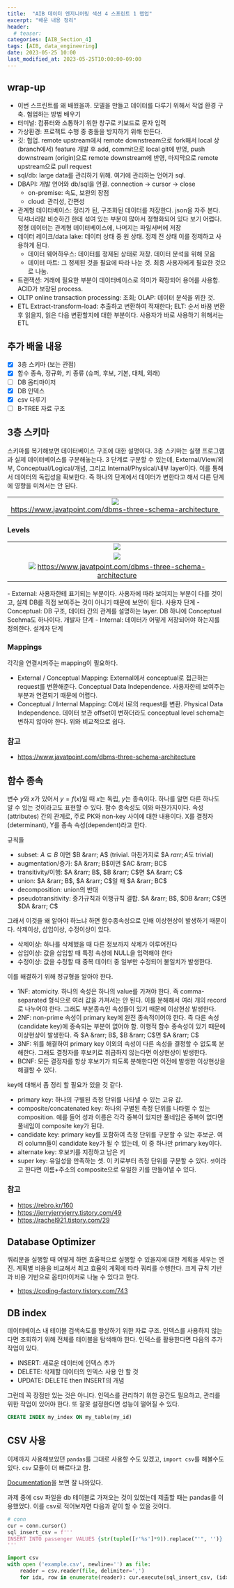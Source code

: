 ```yaml
---
title:  "AIB 데이터 엔지니어링 섹션 4 스프린트 1 랩업"
excerpt: "배운 내용 정리"
header:
  # teaser:
categories: [AIB_Section_4]
tags: [AIB, data_engineering]
date: 2023-05-25 10:00
last_modified_at: 2023-05-25T10:00:00-09:00
---
```


## wrap-up
- 이번 스프린트를 왜 배웠을까. 모델을 만들고 데이터를 다루기 위해서 작업 환경 구축. 협업하는 방법 배우기
- 터미널: 컴퓨터와 소통하기 위한 창구로 키보드로 문자 입력
- 가상환경: 프로젝트 수행 중 충돌을 방지하기 위해 만든다.
- 깃: 협업. remote upstream에서 remote downstream으로 fork해서 local 상 (branch에서) feature 개발 후 add, commit으로 local git에 반영, push downstream (origin)으로 remote downstream에 반영, 마지막으로 remote upstream으로 pull request
- sql/db: large data를 관리하기 위해. 여기에 관리하는 언어가 sql.
- DBAPI: 개발 언어와 db/sql을 언결. connection &rarr; cursor &rarr; close
	- on-premise: 속도, 보완의 장점
	- cloud: 관리성, 간편성
- 관계형 데이터베이스: 정리가 된, 구조화된 데이터를 저장한다. json을 자주 본다. 딕셔너리랑 비슷하긴 한데 섞여 있는 부분이 많아서 정형화되어 있다 보기 어렵다. 정형 데이터는 관계형 데이터베이스에, 나머지는 파일서버에 저장
- 데이터 레이크/data lake: 데이터 상태 중 원 상태. 정제 전 상태 이를 정제하고 사용하게 된다.
	- 데이터 웨어하우스: 데이터를 정제된 상태로 저장. 데이터 분석을 위해 모음
	- 데이터 마트: 그 정제된 것을 필요에 따라 나눈 것. 최종 사용자에게 필요한 것으로 나눔.
- 트랜잭션: 거래에 필요한 부분이 데이터베이스로 의미가 확장되어 용어를 사용함. ACID가 보장된 process.
- OLTP online transaction processing: 조회; OLAP: 데이터 분석을 위한 것.
- ETL Extract-transform-load: 추출하고 변환하여 적재한다; ELT: 순서 바꿈 변환 후 읽을지, 읽은 다음 변환할지에 대한 부분이다. 사용자가 바로 사용하기 위해서는 ETL

## 추가 배울 내용
- [x] 3층 스키마 (보는 관점)
- [x] 함수 종속, 정규화, 키 종류 (슈퍼, 후보, 기본, 대체, 외래)
- [ ] DB 옵티마이저
- [x] DB 인덱스
- [x] csv 다루기
- [ ] B-TREE 자료 구조

## 3층 스키마
스키마를 복기해보면 데이터베이스 구조에 대한 설명이다. 3층 스키마는 실행 프로그램과 실제 데이터베이스를 구분해놓는다. 3 단계로 구분할 수 있는데, External/View/외부, Conceptual/Logical/개념, 그리고 Internal/Physical/내부 layer이다. 이를 통해서 데이터의 독립성을 확보한다. 즉 하나의 단계에서 데이터가 변한다고 해서 다른 단계에 영향을 미쳐서는 안 된다.

<table>
  <tr>
    <td style="text-align:center;border-bottom:none;">
        <img src="/assets/images/s4de10-3-level-schema0.png"><br/>
        <a href="https://www.javatpoint.com/dbms-three-schema-architecture">
        https://www.javatpoint.com/dbms-three-schema-architecture
      </a><img>
    </td>
  </tr>
</table>

### Levels
<table>
  <tr>
    <td style="text-align:center;border-bottom:none;">
        <img src="/assets/images/s4de10-3-level-schema1-external.png"/>
    </td>
  </tr>
  <tr>
    <td style="text-align:center;border-bottom:none;">
        <img src="/assets/images/s4de10-3-level-schema2-conceptual.png"/>
    </td>
  </tr>
  <tr>
    <td style="text-align:center;border-bottom:none;">
        <img src="/assets/images/s4de10-3-level-schema3-internal.png"/>
        <a href="https://www.javatpoint.com/dbms-three-schema-architecture">
        https://www.javatpoint.com/dbms-three-schema-architecture
        </a>
    </td>
  </tr>
</table>
- External: 사용자한테 표기되는 부분이다. 사용자에 따라 보여지는 부분이 다를 것이고, 실제 DB를 직접 보여주는 것이 아니기 때문에 보안이 된다. 사용자 단계
- Conceptual: DB 구조, 데이터 간의 관계를 설명하는 layer. DB 하나에 Conceptual Scehma도 하나이다. 개발자 단계
- Internal: 데이터가 어떻게 저장되어야 하는지를 정의한다. 설계자 단계

### Mappings
각각을 연결시켜주는 mapping이 필요하다.
- External / Conceptual Mapping: External에서 conceptual로 접근하는 request를 변환해준다. Conceptual Data Independence. 사용자한테 보여주는 부분과 연결되기 때문에 어렵다.
- Conceptual / Internal Mapping: C에서 I로의 request를 변환. Physical Data Independence. 데이터 보관 offset이 변하더라도 conceptual level schema는 변하지 않아야 한다. 위와 비교적으로 쉽다.

### 참고
- https://www.javatpoint.com/dbms-three-schema-architecture

## 함수 종속
변수 $y$와 $x$가 있어서 $y = f(x)$일 때 $x$는 독립, $y$는 종속이다. 하나를 알면 다른 하나도 알 수 있는 것이라고도 표현할 수 있다. 함수 종속성도 이와 마찬가지이다. 속성(attributes) 간의 관계로, 주로 PK와 non-key 사이에 대한 내용이다. X를 결정자(determinant), Y를 종속 속성(dependent)라고 한다.

규칙들
- subset: $A \subseteq B$ 이면 $B &rarr; A$ (trivial. 마찬가지로 $A $rarr; A$도 trivial)
- augmentation/증가: $A &rarr; B$이면 $AC &rarr; BC$
- transitivity/이행: $A &rarr; B$, $B &rarr; C$면 $A &rarr; C$
- union: $A &rarr; B$, $A &rarr; C$일 때 $A &rarr; BC$
- decomposition: union의 반대
- pseudotransitivity: 증가규칙과 이행규칙 결합. $A &rarr; B$, $DB &rarr; C$면 $DA &rarr; C$

그래서 이것을 왜 알아야 하느냐 하면 함수종속성으로 인해 이상현상이 발생하기 때문이다. 삭제이상, 삽입이상, 수정이상이 있다.
- 삭제이상: 하나를 삭제했을 때 다른 정보까지 삭제가 이루어진다
- 삽입이상: 값을 삽입할 때 특정 속성에 NULL을 입력해야 한다
- 수정이상: 값을 수정할 때 중복 데이터 중 일부만 수정되어 불일치가 발생한다.

이를 해결하기 위해 정규형을 알아야 한다.
- 1NF: atomicity. 하나의 속성은 하나의 value를 가져야 한다. 즉 comma-separated 형식으로 여러 값을 가져서는 안 된다. 이를 분해해서 여러 개의 record로 나누어야 한다. 그래도 부분종속인 속성들이 있기 때문에 이상현상 발생한다.
- 2NF: non-prime 속성이 primary key에 완전 종속적이어야 한다. 즉 다른 속성(candidate key)에 종속되는 부분이 없어야 함. 이행적 함수 종속성이 있기 때문에 이상현상이 발생한다. 즉 $A &rarr; B$, $B &rarr; C$면 $A &rarr; C$
- 3NF: 위를 해결하여 primary key 이외의 속성이 다른 속성을 결정할 수 없도록 분해한다. 그래도 결정자를 후보키로 취급하지 않는다면 이상현상이 발생한다.
- BCNF: 모든 결정자를 항상 후보키가 되도록 분해한다면 이전에 발생한 이상현상을 해결할 수 있다.

key에 대해서 좀 정리 할 필요가 있을 것 같다.
- primary key: 하나의 구별된 측정 단위를 나타낼 수 있는 고유 값.
- composite/concatenated key: 하나의 구별된 측정 단위를 나타랠 수 있는 composition. 예를 들어 성과 이름은 각각 중복이 있지만 풀네임은 중복이 없다면 풀네임이 composite key가 된다.
- candidate key: primary key를 포함하여 측정 단위를 구분할 수 있는 후보군. 여러 column들이 candidate key가 될 수 있는데, 이 중 하나만 primary key이다.
- alternate key: 후보키를 지정하고 남은 키
- super key: 유일성을 만족하는 셋. 이 키로부터 측정 단위를 구분할 수 있다. `셋`이라고 한다면 이름+주소의 composite으로 유일한 키를 만들어낼 수 있다.

### 참고
- https://rebro.kr/160
- https://jerryjerryjerry.tistory.com/49
- https://rachel921.tistory.com/29

## Database Optimizer
쿼리문을 실행할 때 어떻게 하면 효율적으로 실행할 수 있을지에 대한 계획을 세우는 엔진. 계획별 비용을 비교해서 최고 효율의 계획에 따라 쿼리를 수행한다. 크게 규칙 기반과 비용 기반으로 옵티마이저로 나눌 수 있다고 한다.
- https://coding-factory.tistory.com/743

## DB index
데이터베이스 내 테이블 검색속도를 향상하기 위한 자료 구조. 인덱스를 사용하지 않는다면 조회하기 위해 전체를 테이블을 탐색해야 한다. 인덱스를 활용한다면 다음의 추가 작업이 있다.
- INSERT: 새로운 데이터에 인덱스 추가
- DELETE: 삭제할 데이터의 인덱스 사용 안 할 것
- UPDATE: DELETE then INSERT의 개념

그런데 꼭 장점만 있는 것은 아니다. 인덱스를 관리하기 위한 공간도 필요하고, 관리를 위한 작업이 있어야 한다. 또 잘못 설정한다면 성능이 떨어질 수 있다.

```sql
CREATE INDEX my_index ON my_table(my_id)
```

## CSV 사용
이제까지 사용해보았던 `pandas`를 그대로 사용할 수도 있겠고, `import csv`를 해볼수도 있다. `csv` 모듈이 더 빠르다고 함.

[Documentation](https://docs.python.org/3/library/csv.html)을 보면 잘 나와있다.

과제 중에 csv 파일을 db 테이블로 가져오는 것이 있었는데 제출할 때는 pandas를 이용했었다. 이를 csv로 적어보자면 다음과 같이 할 수 있을 것이다.

```python
# conn
cur = conn.cursor()
sql_insert_csv = f'''
INSERT INTO passenger VALUES {str(tuple([r'%s']*9)).replace("'", '')}
'''

import csv
with open ('example.csv', newline='') as file:
	reader = csv.reader(file, delimiter=',')
	for idx, row in enumerate(reader): cur.execute(sql_insert_csv, (idx, *row))
```